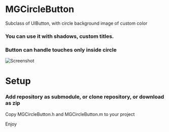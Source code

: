 # MGCircleButton
Subclass of UIButton, with circle background image of custom color

### You can use it with shadows, custom titles.

### Button can handle touches only inside circle

![Screenshot](https://github.com/Magnat12/MGCircleButton/blob/master/CircleButtonExample/CircleButtonExample/Screenshot1.png "Screenshot")

# Setup

### Add repository as submodule, or clone repository, or download as zip

Copy MGCircleButton.h and MGCircleButton.m to your project

Enjoy

